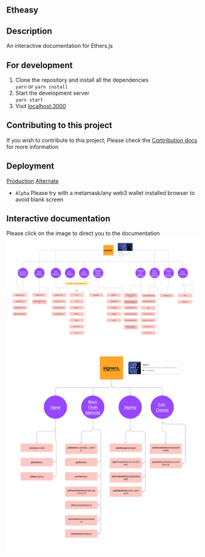 ## Etheasy

## Description
An interactive documentation for Ethers.js

## For development 
1. Clone the repository and install all the dependencies <br/> 
    `yarn` or `yarn install`
2. Start the development server <br/>
    `yarn start`
3. Visit [localhost:3000](http://localhost:3000)

## Contributing to this project
If you wish to contribute to this project,
Please check the [Contribution docs](./readme/Contribution.md) for more information

## Deployment
[Production](https://eth.1doma.in)
[Alternate](https://etheasy.netlify.app)
+ <code>Alpha</code> Please try with a metamask/any web3 wallet installed browser to avoid blank screen

## Interactive documentation
Please click on the image to direct you to the documentation
[![Ethers.js Providers](./readme/Ethers.jsProviders.jpg)](https://www.figma.com/file/cOlNwDE6KGtNEtq9jnuKmT/Ethers.js-Providers?node-id=0%3A1)
[![Ethers.js Signers](./readme/Ethers.jsSigners.jpg)](https://www.figma.com/file/cOlNwDE6KGtNEtq9jnuKmT/Ethers.js-Providers?node-id=0%3A1) 
